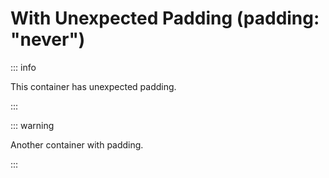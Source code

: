 # With Unexpected Padding (padding: "never")

::: info

This container has unexpected padding.

:::

::: warning

Another container with padding.

:::
